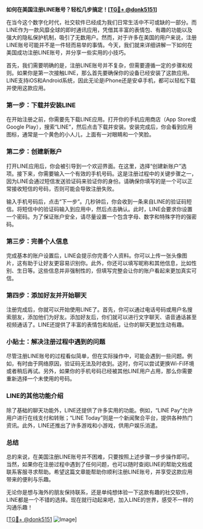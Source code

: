 **如何在美国注册LINE账号？轻松几步搞定！[[TG💪+ @donk5151](https://t.me/s/donk5151)]**

在当今这个数字化时代，社交软件已经成为我们日常生活中不可或缺的一部分。而LINE作为一款风靡全球的即时通讯应用，凭借其丰富的表情包、有趣的功能以及强大的隐私保护机制，吸引了无数用户。然而，对于许多在美国的用户来说，注册LINE账号可能并不是一件轻而易举的事情。今天，我们就来详细讲解一下如何在美国成功注册LINE账号，并分享一些实用的小技巧。

首先，我们需要明确的是，注册LINE账号并不复杂，但需要遵循一定的步骤和规则。如果你是第一次接触LINE，那么首先要确保你的设备已经安装了这款应用。LINE支持iOS和Android系统，因此无论是iPhone还是安卓手机，都可以轻松下载并使用这款应用。

### 第一步：下载并安装LINE

在开始注册之前，你需要先下载LINE应用。打开你的手机应用商店（App Store或Google Play），搜索“LINE”，然后点击下载并安装。安装完成后，你会看到应用图标，通常是一个黄色的小人儿，上面有一对眼睛和一个笑脸。

### 第二步：创建新账户

打开LINE应用后，你会被引导到一个欢迎界面。在这里，选择“创建新账户”选项。接下来，你需要输入一个有效的手机号码。这是注册过程中的关键步骤之一，因为LINE会通过短信发送验证码来验证你的身份。请确保你填写的是一个可以正常接收短信的号码，否则可能会导致注册失败。

输入手机号码后，点击“下一步”。几秒钟后，你会收到一条来自LINE的验证码短信。将短信中的验证码输入到应用中，然后点击确认。此时，LINE会要求你设置一个密码。为了保证账户安全，请尽量设置一个包含字母、数字和特殊字符的强密码。

### 第三步：完善个人信息

完成基本的账户设置后，LINE会提示你完善个人资料。你可以上传一张头像图片，这有助于让好友更容易识别你。此外，你还可以填写昵称和其他信息，比如性别、生日等。这些信息并非强制性的，但填写完整会让你的账户看起来更加真实可信。

### 第四步：添加好友并开始聊天

注册完成后，你就可以开始使用LINE了。首先，你可以通过电话号码或用户名搜索朋友，添加他们为好友。添加好友后，你们就可以进行文字聊天、语音通话甚至视频通话了。LINE还提供了丰富的表情包和贴纸，让你的聊天更加生动有趣。

### 小贴士：解决注册过程中遇到的问题

尽管注册LINE账号的过程看似简单，但在实际操作中，可能会遇到一些问题。例如，有时由于网络原因，验证码无法及时收到。这时，你可以尝试更换Wi-Fi环境或者稍后再试。另外，如果你的手机号码已经被其他LINE用户占用，那么你需要重新选择一个未使用的号码。

### LINE的其他功能介绍

除了基础的聊天功能外，LINE还提供了许多实用的功能。例如，“LINE Pay”允许用户进行在线支付和转账；“LINE Today”则是一个新闻聚合平台，提供各种热门资讯。此外，LINE还推出了许多游戏和小游戏，供用户娱乐消遣。

### 总结

总的来说，在美国注册LINE账号并不困难，只要按照上述步骤一步步操作即可。当然，如果你在注册过程中遇到了任何问题，也可以随时查阅LINE的帮助文档或联系客服寻求帮助。希望这篇文章能帮助你顺利注册LINE账号，并享受这款应用带来的便利与乐趣。

无论你是想与海外的朋友保持联系，还是单纯想体验一下这款有趣的社交软件，LINE都是一个不错的选择。现在就行动起来吧，加入LINE的世界，感受不一样的沟通乐趣！

[[TG💪+ @donk5151](https://t.me/s/donk5151) ![Image](https://i.postimg.cc/rwNCRYN7/Snipaste-2025-04-30-17-27-05.png)]